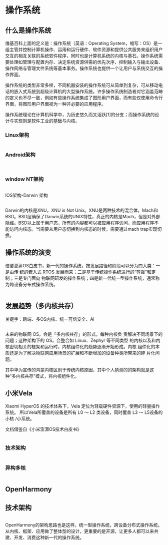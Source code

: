 # 操作系统

## 什么是操作系统

维基百科上面的定义是：操作系统（英语：Operating System，缩写：OS）是一组主管并控制计算机操作、运用和运行硬件、软件资源和提供公共服务来组织用户交互的相互关联的系统软件程序，同时也是计算机系统的内核与基石。操作系统需要处理如管理与配置内存、决定系统资源供需的优先次序、控制输入与输出设备、操作网络与管理文件系统等基本事务。操作系统也提供一个让用户与系统交互的操作界面。

操作系统的类型非常多样，不同机器安装的操作系统可从简单到复杂，可从移动电话的嵌入式系统到超级计算机的大型操作系统。许多操作系统制造者对它涵盖范畴的定义也不尽一致，例如有些操作系统集成了图形用户界面，而有些仅使用命令行界面，将图形用户界面视为一种非必要的应用程序。

操作系统理论在计算机科学中，为历史悠久而又活跃\[1]的分支；而操作系统的设计与实现则是软件工业的基础与内核。

### Linux架构

<figure><img src=".gitbook/assets/image (74).png" alt=""><figcaption></figcaption></figure>

### Android架构

<figure><img src=".gitbook/assets/image (77).png" alt=""><figcaption></figcaption></figure>

<figure><img src=".gitbook/assets/image (78).png" alt=""><figcaption></figcaption></figure>

### window NT架构

<figure><img src=".gitbook/assets/image (75).png" alt=""><figcaption></figcaption></figure>

IOS架构-Darwin 架构

<figure><img src=".gitbook/assets/image (76).png" alt=""><figcaption></figcaption></figure>

Darwin的内核是XNU，XNU is Not Unix。XNU是两种技术的混合体，Mach和BSD。BSD层确保了Darwin系统的UNIX特性，真正的内核是Mach，但是对外部隐藏。BSD以上属于用户态，所有的内容都可以被应用程序访问，而应用程序不能访问内核态。当需要从用户态切换到内核态的时候，需要通过mach trap实现切换。

## 操作系统的演变

借鉴澎湃OS白皮书，新一代的操作系统，按发展路径和阶段可以分为四大类：一是由传 统的嵌入式 RTOS 发展而来；二是基于传统操作系统进行的“剪裁”和定制；三是专门面向 物联网研发的操作系统；四是新一代统一型操作系统，通常称为跨设备分布式操作系统。

<figure><img src=".gitbook/assets/image (68).png" alt=""><figcaption></figcaption></figure>

## 发展趋势（多内核共存）

关键字：跨端、多OS内核、统一可信安全、AI

<figure><img src=".gitbook/assets/image (69).png" alt=""><figcaption></figcaption></figure>

未来的物联网 OS，会是「多内核共存」的形式，每种内核负 责解决不同场景下的问题；这种架构下的 OS，会整合如 Linux、Zephyr 等不同类型 的内核以及和内核密切相关的框架和运行时，内核组件化的趋势逐渐开始形成。内核 组件化的本质还是为了解决物联网应用场景的扩展和不断增加的设备种类所带来的碎 片化问题。

其中华为宣传的鸿蒙内核区别于传统内核原因，其中个人猜测的的架构就是这种“多内核共存”模式，将内核组件化。

## 小米Vela

Xiaomi HyperOS 的技术体系下，Vela 定位为轻载硬件资源下，使用的轻量操作系统。 所以Vela所覆盖的设备是所有 L0 ～ L2 类设备，同时覆盖 L3 ～ L5设备的小核 /小系统。

文档借鉴自《小米澎湃OS技术白皮书》

<figure><img src=".gitbook/assets/image (70).png" alt=""><figcaption></figcaption></figure>

### 技术架构

<figure><img src=".gitbook/assets/image (71).png" alt=""><figcaption></figcaption></figure>

### 异构多核

<figure><img src=".gitbook/assets/image (72).png" alt=""><figcaption></figcaption></figure>

## OpenHarmony

## 技术架构

<figure><img src=".gitbook/assets/image (73).png" alt=""><figcaption></figcaption></figure>

OpenHarmony的架构思路也是这样，统一型操作系统，跨设备分布式操作系统。从内核、框架、应用做了整体型的设计，更重要的是开源，让更多人都可以来共建、开发、消费这种新一代的操作系统。
